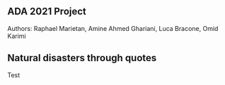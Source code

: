 ## ADA 2021 Project
Authors: Raphael Marietan, Amine Ahmed Ghariani, Luca Bracone, Omid Karimi

## Natural disasters through quotes
Test